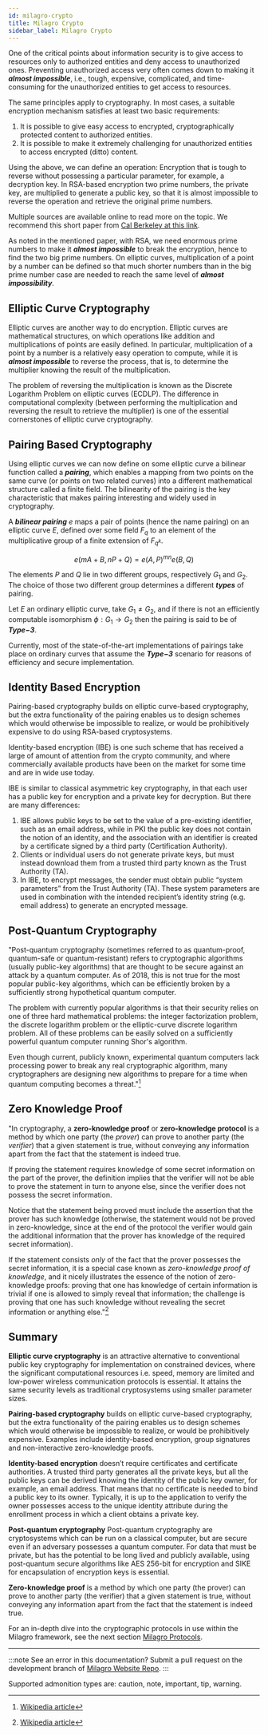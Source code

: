 ```yaml
---
id: milagro-crypto
title: Milagro Crypto
sidebar_label: Milagro Crypto
---
```

One of the critical points about information security is to give access to resources only to authorized entities and deny access to unauthorized ones.
Preventing unauthorized access very often comes down to making it **_almost impossible_**, i.e., tough, expensive, complicated, and time-consuming for the unauthorized entities to get access to resources.

The same principles apply to cryptography. In most cases, a suitable encryption mechanism satisfies at least two basic requirements:

1.  It is possible to give easy access to encrypted, cryptographically protected content to authorized entities.
2.  It is possible to make it extremely challenging for unauthorized entities to access encrypted (ditto) content.

Using the above, we can define an operation: Encryption that is tough to reverse without possessing a particular parameter, for example, a decryption key.
In RSA-based encryption two prime numbers, the private key, are multiplied to generate a public key, so that it is almost impossible to reverse the operation and retrieve the original prime numbers.

Multiple sources are available online to read more on the topic. We recommend this short paper from [Cal Berkeley at this link](https://math.berkeley.edu/~kpmann/encryption.pdf).

As noted in the mentioned paper, with RSA, we need enormous prime numbers to make it **_almost impossible_** to break the encryption, hence to find the two big prime numbers.
On elliptic curves, multiplication of a point by a number can be defined so that much shorter numbers than in the big prime number case are needed to reach the same level of **_almost impossibility_**.

## Elliptic Curve Cryptography

Elliptic curves are another way to do encryption. Elliptic curves are mathematical structures, on which operations like addition and multiplications of points are easily defined.
In particular, multiplication of a point by a number is a relatively easy operation to compute, while it is **_almost impossible_** to reverse the process, that is, to determine
the multiplier knowing the result of the multiplication.

The problem of reversing the multiplication is known as the Discrete Logarithm Problem on elliptic curves (ECDLP).
The difference in computational complexity (between performing the multiplication and reversing the result to retrieve the multiplier) is one of the essential cornerstones of elliptic curve cryptography.

## Pairing Based Cryptography

Using elliptic curves we can now define on some elliptic curve a bilinear function called a **_pairing_**, which enables a mapping from two points on the same curve (or points on two related curves) into a different mathematical structure called a finite field. The bilinearity of the pairing is the key characteristic that makes pairing interesting and widely used in cryptography.

A **_bilinear pairing_** $e$ maps a pair of points (hence the name pairing) on an elliptic curve $E$, defined over some field $F_{q}$ to an element of the multiplicative group of a finite extension of ${F}_{q^k}$.

$$
e(mA+B, nP + Q) = e(A,P)^{mn} e(B, Q)
$$

The elements $P$ and $Q$ lie in two different groups, respectively $G_{1}$ and $G_{2}$. The choice of those two different group determines a different **_types_** of pairing.

Let $E$ an ordinary elliptic curve, take $G_{1} \neq G_{2}$, and if there is not an efficiently computable isomorphism $\phi:G_{1}\to G_{2}$ then the pairing is said to be of **_Type$-3$_**.

Currently, most of the state-of-the-art implementations of pairings take place on ordinary curves that assume the **_Type$-3$_** scenario for reasons of efficiency and secure implementation.

## Identity Based Encryption

Pairing-based cryptography builds on elliptic curve-based cryptography, but the extra functionality of the pairing enables us to design schemes which would otherwise be impossible to realize, or would be prohibitively expensive to do using RSA-based cryptosystems.

Identity-based encryption (IBE) is one such scheme that has received a large of amount of attention from the crypto community, and where commercially available products have been on the market for some time and are in wide use today.

IBE is similar to classical asymmetric key cryptography, in that each user has a public key for encryption and a private key for decryption. But there are many differences:

1.  IBE allows public keys to be set to the value of a pre-existing identifier, such as an email address, while in PKI the public key does not contain the notion of an identity, and the association with an identifier is created by a certificate signed by a third party (Certification Authority).
2.  Clients or individual users do not generate private keys, but must instead download them from a trusted third party known as the Trust Authority (TA).
3.  In IBE, to encrypt messages, the sender must obtain public “system parameters” from the Trust Authority (TA). These system parameters are used in combination with the intended recipient’s identity string (e.g. email address) to generate an encrypted message.

## Post-Quantum Cryptography

"Post-quantum cryptography (sometimes referred to as quantum-proof, quantum-safe or quantum-resistant) refers to cryptographic algorithms (usually public-key algorithms) that are thought to be secure against an attack by a quantum computer. As of 2018, this is not true for the most popular public-key algorithms, which can be efficiently broken by a sufficiently strong hypothetical quantum computer. 

The problem with currently popular algorithms is that their security relies on one of three hard mathematical problems: the integer factorization problem, the discrete logarithm problem or the elliptic-curve discrete logarithm problem. All of these problems can be easily solved on a sufficiently powerful quantum computer running Shor's algorithm. 

Even though current, publicly known, experimental quantum computers lack processing power to break any real cryptographic algorithm, many cryptographers are designing new algorithms to prepare for a time when quantum computing becomes a threat."[^first]

[^first]: [Wikipedia article](https://en.wikipedia.org/wiki/Post-quantum_cryptography)

## Zero Knowledge Proof

"In cryptography, a **zero-knowledge proof** or **zero-knowledge protocol** is a method by which one party (the _prover_) can prove to another party (the _verifier_) that a given statement is true, without conveying any information apart from the fact that the statement is indeed true.

If proving the statement requires knowledge of some secret information on the part of the prover, the definition implies that the verifier will not be able to prove the statement in turn to anyone else, since the verifier does not possess the secret information.

Notice that the statement being proved must include the assertion that the prover has such knowledge (otherwise, the statement would not be proved in zero-knowledge, since at the end of the protocol the verifier would gain the additional information that the prover has knowledge of the required secret information).

If the statement consists _only_ of the fact that the prover possesses the secret information, it is a special case known as _zero-knowledge proof of knowledge_, and it nicely illustrates the essence of the notion of zero-knowledge proofs: proving that one has knowledge of certain information is trivial if one is allowed to simply reveal that information; the challenge is proving that one has such knowledge without revealing the secret information or anything else."[^second]

[^second]: [Wikipedia article](https://en.wikipedia.org/wiki/Zero-knowledge_proof)

## Summary

**Elliptic curve cryptography** is an attractive alternative to conventional public key cryptography for implementation on constrained devices, where the significant computational resources i.e. speed, memory are limited and low-power wireless communication protocols is essential. It attains the same security levels as traditional cryptosystems using smaller parameter sizes.

**Pairing-based cryptography** builds on elliptic curve-based cryptography, but the extra functionality of the pairing enables us to design schemes which would otherwise be impossible to realize, or would be prohibitively expensive. Examples include identity-based encryption, group signatures and non-interactive zero-knowledge proofs.

**Identity-based encryption** doesn’t require certificates and certificate authorities. A trusted third party generates all the private keys, but all the public keys can be derived knowing the identity of the public key owner, for example, an email address.  That means that no certificate is needed to bind a public key to its owner.  Typically, it is up to the application to verify the owner possesses access to the unique identity attribute during the enrollment process in which a client obtains a private key.

**Post-quantum cryptography** Post-quantum cryptography are cryptosystems which can be run on a classical computer, but are secure even if an adversary possesses a quantum computer. For data that must be private, but has the potential to be long lived and publicly available, using post-quantum secure algorithms like AES 256-bit for encryption and SIKE for encapsulation of encryption keys is essential. 

**Zero-knowledge proof** is a method by which one party (the prover) can prove to another party (the verifier) that a given statement is true, without conveying any information apart from the fact that the statement is indeed true.

For an in-depth dive into the cryptographic protocols in use within the Milagro framework, see the next section [Milagro Protocols](/docs/milagro-protocols).

* * *

:::note See an error in this documentation? 
Submit a pull request on the development branch of [Milagro Website Repo](https://github.com/apache/incubator-milagro).
:::


Supported admonition types are: caution, note, important, tip, warning.

